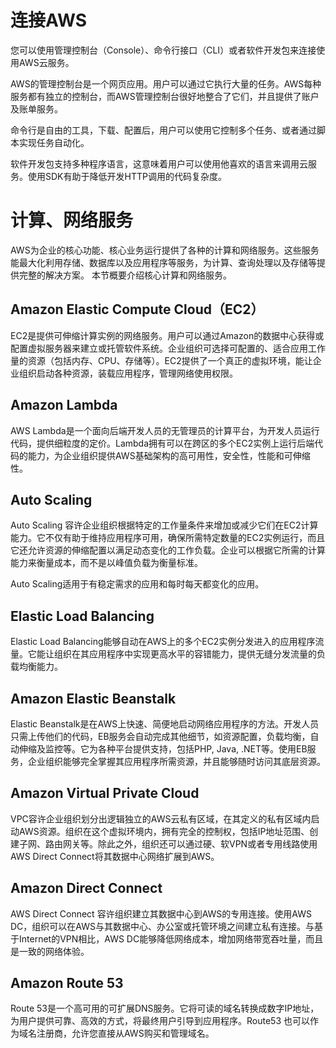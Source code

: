 # 连接AWS

您可以使用管理控制台（Console）、命令行接口（CLI）或者软件开发包来连接使用AWS云服务。

AWS的管理控制台是一个网页应用。用户可以通过它执行大量的任务。AWS每种服务都有独立的控制台，而AWS管理控制台很好地整合了它们，并且提供了账户及账单服务。

命令行是自由的工具，下载、配置后，用户可以使用它控制多个任务、或者通过脚本实现任务自动化。

软件开发包支持多种程序语言，这意味着用户可以使用他喜欢的语言来调用云服务。使用SDK有助于降低开发HTTP调用的代码复杂度。

# 计算、网络服务

AWS为企业的核心功能、核心业务运行提供了各种的计算和网络服务。这些服务能最大化利用存储、数据库以及应用程序等服务，为计算、查询处理以及存储等提供完整的解决方案。 本节概要介绍核心计算和网络服务。



## Amazon Elastic Compute Cloud（EC2）

EC2是提供可伸缩计算实例的网络服务。用户可以通过Amazon的数据中心获得或配置虚拟服务器来建立或托管软件系统。企业组织可选择可配置的、适合应用工作量的资源（包括内存、CPU、存储等）。EC2提供了一个真正的虚拟环境，能让企业组织启动各种资源，装载应用程序，管理网络使用权限。



## Amazon Lambda

AWS Lambda是一个面向后端开发人员的无管理员的计算平台，为开发人员运行代码，提供细粒度的定价。Lambda拥有可以在跨区的多个EC2实例上运行后端代码的能力，为企业组织提供AWS基础架构的高可用性，安全性，性能和可伸缩性。



## Auto Scaling

Auto Scaling 容许企业组织根据特定的工作量条件来增加或减少它们在EC2计算能力。它不仅有助于维持应用程序可用，确保所需特定数量的EC2实例运行，而且它还允许资源的伸缩配置以满足动态变化的工作负载。企业可以根据它所需的计算能力来衡量成本，而不是以峰值负载为衡量标准。

Auto Scaling适用于有稳定需求的应用和每时每天都变化的应用。



## Elastic Load Balancing

Elastic Load Balancing能够自动在AWS上的多个EC2实例分发进入的应用程序流量。它能让组织在其应用程序中实现更高水平的容错能力，提供无缝分发流量的负载均衡能力。



## Amazon Elastic Beanstalk

Elastic Beanstalk是在AWS上快速、简便地启动网络应用程序的方法。开发人员只需上传他们的代码，EB服务会自动完成其他细节，如资源配置，负载均衡，自动伸缩及监控等。它为各种平台提供支持，包括PHP, Java, .NET等。使用EB服务，企业组织能够完全掌握其应用程序所需资源，并且能够随时访问其底层资源。



## Amazon Virtual Private Cloud

VPC容许企业组织划分出逻辑独立的AWS云私有区域，在其定义的私有区域内启动AWS资源。组织在这个虚拟环境内，拥有完全的控制权，包括IP地址范围、创建子网、路由网关等。除此之外，组织还可以通过硬、软VPN或者专用线路使用AWS Direct Connect将其数据中心网络扩展到AWS。



## Amazon Direct Connect

AWS Direct Connect 容许组织建立其数据中心到AWS的专用连接。使用AWS DC，组织可以在AWS与其数据中心、办公室或托管环境之间建立私有连接。与基于Internet的VPN相比，AWS DC能够降低网络成本，增加网络带宽吞吐量，而且是一致的网络体验。



## Amazon Route 53

Route 53是一个高可用的可扩展DNS服务。它将可读的域名转换成数字IP地址，为用户提供可靠、高效的方式，将最终用户引导到应用程序。Route53 也可以作为域名注册商，允许您直接从AWS购买和管理域名。



